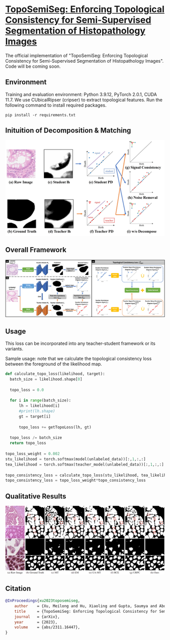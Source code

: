 # [TopoSemiSeg: Enforcing Topological Consistency for Semi-Supervised Segmentation of Histopathology Images](https://arxiv.org/abs/2311.16447)
The official implementation of "TopoSemiSeg: Enforcing Topological Consistency for Semi-Supervised Segmentation of Histopathology Images". Code will be coming soon.

## Environment
Training and evaluation environment: Python 3.9.12, PyTorch 2.0.1, CUDA 11.7.
We use CUbicalRipser (cripser) to extract topological features.
Run the following command to install required packages.
```
pip install -r requirements.txt
```

## Inituition of Decomposition & Matching
<p align="center">
  <img src="./figures/inituition.jpg" alt="drawing", width="850"/>
</p>

## Overall Framework
<p align="center">
  <img src="./figures/overall_framework.jpg" alt="drawing", width="850"/>
</p>

## Usage
This loss can be incorporated into any teacher-student framework or its variants.

Sample usage: note that we calculate the topological consistency loss between the foreground of the likelihood map.

```python
def calculate_topo_loss(likelihood, target):
  batch_size = likelihood.shape[0]
  
  topo_loss = 0.0
  
  for i in range(batch_size):
      lh = likelihood[i]
      #print(lh.shape)
      gt = target[i]

      topo_loss += getTopoLoss(lh, gt)
  
  topo_loss /= batch_size
  return topo_loss

topo_loss_weight = 0.002
stu_likelihood = torch.softmax(model(unlabeled_data))[:,1,:,:]
tea_likelihood = torch.softmax(teacher_model(unlabeled_data))[:,1,:,:]

topo_consistency_loss = calculate_topo_loss(stu_likelihood, tea_likelihood)
topo_consistency_loss = topo_loss_weight*topo_consistency_loss
```
  

## Qualitative Results
<p align="center">
  <img src="./figures/qualitative_results.jpg" alt="drawing", width="850"/>
</p>

## Citation
```bibtex
@InProceedings{xu2023toposemiseg,
    author    = {Xu, Meilong and Hu, Xiaoling and Gupta, Saumya and Abousamra, Shahira and Chen, Chao},
    title     = {TopoSemiSeg: Enforcing Topological Consistency for Semi-Supervised Segmentation of Histopathology Images},
    journal   = {arXiv},
    year      = {2023},
    volume    = {abs/2311.16447},
}
